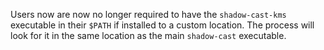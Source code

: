 Users now are now no longer required to have the `shadow-cast-kms` executable in their `$PATH` if installed to a custom location. The process will look for it in the same location as the main `shadow-cast` executable.
